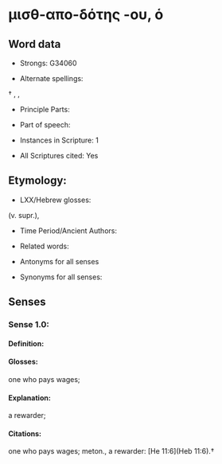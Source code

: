 # μισθ-απο-δότης -ου, ὁ

<!-- Status: S2=NeedsEdits -->
<!-- Lexica used for edits:   -->

## Word data

* Strongs: G34060

* Alternate spellings:

† , ,

* Principle Parts: 


* Part of speech: 


* Instances in Scripture: 1

* All Scriptures cited: Yes

## Etymology: 


* LXX/Hebrew glosses: 

(v. supr.),

* Time Period/Ancient Authors: 


* Related words: 

* Antonyms for all senses

* Synonyms for all senses: 


## Senses 


### Sense  1.0: 

#### Definition: 

#### Glosses: 

one who pays wages; 

#### Explanation: 

a rewarder; 

#### Citations: 

one who pays wages; meton., a rewarder: [He 11:6](Heb 11:6).†
